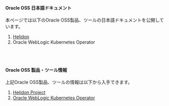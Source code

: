 
#### Oracle OSS 日本語ドキュメント
本ページでは以下のOracle OSS製品、ツールの日本語ドキュメントを公開しています。
<br />

1. [Helidon](https://oracle-japan-oss-docs.github.io/helidon/docs/v2/#/about/01_overview)
2. Oracle WebLogic Kubernetes Operator
<br />
<br />

#### Oracle OSS 製品・ツール情報
上記Oracle OSS製品、ツールの情報は以下から入手できます。
<br />

1. [Helidon Project](https://helidon.io)
2. [Oracle WebLogic Kubernetes Operator](https://oracle.github.io/weblogic-kubernetes-operator/)
<br />
<br />
<br />
<br />
<br />
<br />
<br />
<br />
<br />
<br />
<br />
<br />
